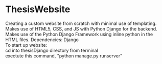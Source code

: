# ThesisWebsite

Creating a custom website from scratch with minimal use of templating. Makes use of HTML5, CSS, and JS with Python Django for the backend. Makes use of the Python Django Framework using inline python in the HTML files.
Dependencies: Django  
To start up website:  
cd into thesisDjango directory from terminal  
exectute this command, "python manage.py runserver"
